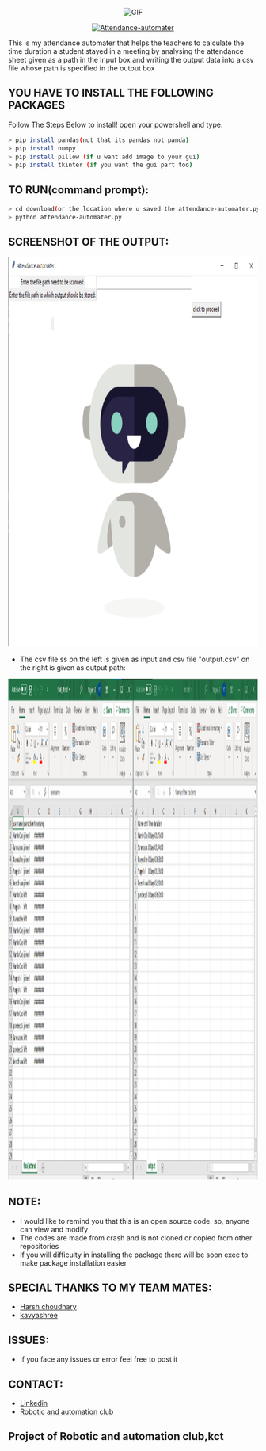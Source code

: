 <p align="center">
<img src="https://cdn.dribbble.com/users/37530/screenshots/2937858/drib_blink_bot.gif" alt="GIF" width="800" height="600"/>
</p>
<p align="center">
<a href="#"><img title="Attendance-automater" src="https://img.shields.io/badge/Attendance-automater-green?colorA=%23ff0000&colorB=%23017e40&style=for-the-badge"></a>
</p>
This is my attendance automater that helps the teachers to calculate the time duration a student 
stayed in a meeting by analysing the attendance sheet given as a path in the input box and 
writing the output data into a csv file whose path is specified in the output box

## YOU HAVE  TO INSTALL THE FOLLOWING PACKAGES
Follow The Steps Below to install!
open your powershell and type:

```bash
> pip install pandas(not that its pandas not panda)
> pip install numpy
> pip install pillow (if u want add image to your gui)
> pip install tkinter (if you want the gui part too)
```
## TO RUN(command prompt):
  ```bash
  > cd download(or the location where u saved the attendance-automater.py)
  > python attendance-automater.py
  ```
## SCREENSHOT OF THE OUTPUT:
<p align="center">
<img src="https://github.com/whitereaper25/attendance-automater/blob/main/output%20ss.png" alt="PNG" width="997" height="787"/>
</p>

* The csv file ss on the left is given as input and csv file "output.csv" on the right is given as output path:
<p align="center">
<img src="https://github.com/whitereaper25/attendance-automater/blob/main/final_output.png" alt="PNG" width="1920" height="1012"/>
</p>

## NOTE:
 * I would like to remind you that this is an open source code. so, anyone can view and modify
 * The codes are made from crash and is not cloned or copied from other repositories
 * if you will difficulty in installing the package there will be soon exec to make 
 package installation easier
## SPECIAL THANKS TO MY TEAM MATES:
* [Harsh choudhary](https://github.com/Harshchoudhary1413)
* [kavyashree](https://github.com/kavyashree2002)

## ISSUES:
* If you face any issues or error feel free to post it 
## CONTACT:
* [Linkedin](https://www.linkedin.com/in/yogesh-t-5424211bb/)
* [Robotic and automation club](https://www.linkedin.com/company/robotics-and-automation-club/mycompany/)

## Project of Robotic and automation club,kct
